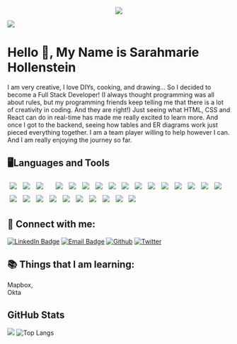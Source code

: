 <p align="center"><img src="https://thumbs.gfycat.com/BaggyUnfinishedFlycatcher-size_restricted.gif"/></p>





![](https://img.shields.io/github/followers/sarahmarie1976?style=social) 

# Hello 👋, My Name is Sarahmarie Hollenstein

 I am very creative, I love DIYs, cooking, and drawing... So I decided to become a Full Stack Developer! (I always thought programming was all about rules, but my programming friends keep telling me that there is a lot of creativity in coding. And they are right!) Just seeing what HTML, CSS and React can do in real-time has made me really excited to learn more. And once I got to the backend, seeing how tables and ER diagrams work just pieced everything together. I am a team player willing to help however I can. And I am really enjoying the journey so far.

## 🖥️Languages and Tools    

<img src="https://img.shields.io/badge/BackEnd-Express.js-informational?style=flat&logo=express.js&logoColor=white&color=4F44D6" style="margin:5px"> <img src="https://img.shields.io/badge/BackEnd-Node.js-informational?style=flat&logo=node.js&logoColor=white&color=4F44D6" style="margin:5px" />  <img src="https://img.shields.io/badge/BackEnd Library-Helmet.js-informational?style=flat&logo=node.js&logoColor=white&color=4F44D6" style="margin:5px" /> <img pxc="https://img.shields.io/badge/API Tool-Postman-informational?style=flat&logo=postman&logoColor=white&color=4F44D6" style="margin:5px" /> <img src="https://img.shields.io/badge/BackEnd-JWT-informational?style=flat&logo=jwt&logoColor=white&color=4F44D6" style="margin:5px" /> <img src="https://img.shields.io/badge/BackEnd-Knex.js-informational?style=flat&logo=knex.js&logoColor=white&color=4F44D6" style="margin:5px" /> <img src="https://img.shields.io/badge/FrontEnd-HTML-informational?style=flat&logo=html&logoColor=white&color=4F44D6" style="margin:5px" /> <img src="https://img.shields.io/badge/FrontEnd-CSS-informational?style=flat&logo=css&logoColor=white&color=4F44D6" style="margin:5px" /> <img src="https://img.shields.io/badge/FrontEnd-LESS.CSS-informational?style=flat&logo=less.css&logoColor=white&color=4F44D6" style="margin:5px" /> <img src="https://img.shields.io/badge/FrontEnd Library-React-informational?style=flat&logo=react&logoColor=white&color=4F44D6" style="margin:5px" /> <img src="https://img.shields.io/badge/FrontEnd Library-ReactStrap-informational?style=flat&logo=reactstrap&logoColor=white&color=4F44D6" style="margin:5px" /> <img src="https://img.shields.io/badge/Testing-React Validation-informational?style=flat&logo=reactvalidation&logoColor=white&color=4F44D6" style="margin:5px" /> <img src="https://img.shields.io/badge/Testing-YUP-informational?style=flat&logo=yup&logoColor=white&color=4F44D6" style="margin:5px" />  <img src="https://img.shields.io/badge/Testing-Jest-informational?style=flat&logo=jest&logoColor=white&color=4F44D6" style="margin:5px" /> <img src="https://img.shields.io/badge/Testing-Cypress-informational?style=flat&logo=cypress&logoColor=white&color=4F44D6" style="margin:5px" /> <img src="https://img.shields.io/badge/FrontEnd-JavaScript-informational?style=flat&logo=javascript&logoColor=white&color=4F44D6" style="margin:5px" /> <img src="https://img.shields.io/badge/FrontEnd Library-Redux-informational?style=flat&logo=redux&logoColor=white&color=4F44D6" style="margin:5px" /> <img src="https://img.shields.io/badge/FrontEnd Library-Ant Design-informational?style=flat&logo=antdesign&logoColor=white&color=4F44D6" style="margin:5px" /> <img src="https://img.shields.io/badge/Tool-Whimsical-informational?style=flat&logo=whimsical&logoColor=white&color=4F44D6" style="margin:5px" /> <img src="https://img.shields.io/badge/UI/UX Tool-DBDesign-informational?style=flat&logo=dbdesign&logoColor=white&color=4F44D6" style="margin:5px" /> <img src="https://img.shields.io/badge/Code-PHP-informational?style=flat&logo=php&logoColor=white&color=4F44D6" style="margin:5px" /> <img src="https://img.shields.io/badge/Code-Python-informational?style=flat&logo=python&logoColor=white&color=4F44D6" style="margin:5px" /> <img src="https://img.shields.io/badge/Database-SQLite-informational?style=flat&logo=sqlite&logoColor=white&color=4F44D6" style="margin:5px" /> <img src="https://img.shields.io/badge/DataBase-PostgreSQL-informational?style=flat&logo=postgresql&logoColor=white&color=4F44D6" style="margin:5px" /> <img src="https://img.shields.io/badge/Package Manager-NPM-informational?style=flat&logo=npm&logoColor=white&color=4F44D6" style="margin:5px" /> <img src="https://img.shields.io/badge/Package Manager-Yarn-informational?style=flat&logo=yarn&logoColor=white&color=4F44D6" style="margin:5px" /> <img src="https://img.shields.io/badge/Tool-Visual Studio Code-informational?style=flat&logo=visualstudiocode&logoColor=white&color=4F44D6" style="margin:5px" /> 





## 🤝 Connect with me: 

[![LinkedIn Badge](https://img.shields.io/badge/LinkedIn-Profile-informational?style=flat&logo=linkedin&logoColor=white&color=4F44D6)](https://www.linkedin.com/in/sarahmarie-hollenstein-258374115/)
[![Email Badge](https://img.shields.io/badge/Gmail-Email-informational?style=flat&logo=email&logoColor=white&color=4F44D6)](mailto:sholle7@gmail.com)
[![Github](https://img.shields.io/badge/Github-Profile-informational?style=flat&logo=github&logoColor=white&color=4F44D6)](https://github.com/sarahmarie1976)
[![Twitter](https://img.shields.io/badge/Twitter-Profile-informational?style=flat&logo=twitter&logoColor=white&color=4F44D6)](https://twitter.com/sholle7)

 
## 📚 Things that I am learning: 
 Mapbox,  
 Okta
 
 ## GitHub Stats
![](https://github-readme-stats.jha-vineet69.vercel.app/api?username=sarahmarie1976&hide=stars&show_icons=true&hide_border=true&theme=midnight-purple) ![Top Langs](https://github-readme-stats.vercel.app/api/top-langs/?username=sarahmarie1976&hide=smalltalk&theme=midnight-purple&layout=compact&hide_border=true)
